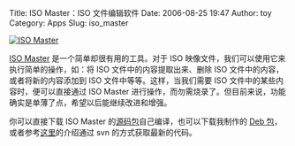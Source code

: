 Title: ISO Master：ISO 文件编辑软件
Date: 2006-08-25 19:47
Author: toy
Category: Apps
Slug: iso_master

[![ISO
Master](http://i.linuxtoy.org/i/isomaster_s.png)](http://i.linuxtoy.org/i/isomaster.png)

[ISO Master](http://littlesvr.ca/isomaster/)
是一个简单却很有用的工具。对于 ISO
映像文件，我们可以使用它来执行简单的操作，如：将 ISO
文件中的内容提取出来、删除 ISO 文件中的内容，或者将新的内容添加到 ISO
文件中等等。这样，当我们需要 ISO 文件中的某些内容时，便可以直接通过 ISO
Master
进行操作，而勿需烧录了。但目前来说，功能确实是单薄了点，希望以后能继续改进和增强。

你可以直接下载 ISO Master
的[源码包](http://littlesvr.ca/isomaster/releases/isomaster-0.1.tar.bz2)自己编译，也可以下载我制作的
[Deb
包](http://linuxtoy.org/deb/)，或者参考[这里](http://littlesvr.ca/isomaster/downloads.php)的介绍通过
svn 的方式获取最新的代码。
